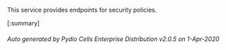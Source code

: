 






This service provides endpoints for security policies.

[:summary]

###### Auto generated by Pydio Cells Enterprise Distribution v2.0.5 on 1-Apr-2020

